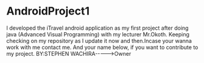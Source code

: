 # AndroidProject1
I developed the iTravel android application as my first project after doing java (Advanced Visual Programming) with my lecturer Mr.Okoth. Keeping checking on my repository as I update it now and then.Incase your wanna work with me contact me.
And your name below, if you want to contribute to my project.
 BY:STEPHEN WACHIRA----->Owner
